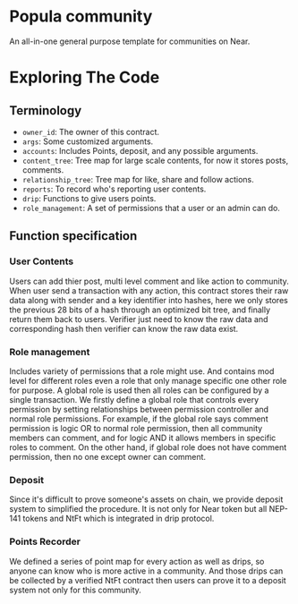Popula community
==================

An all-in-one general purpose template for communities on Near.

Exploring The Code
==================

## Terminology

* `owner_id`: The owner of this contract.
* `args`: Some customized arguments.
* `accounts`: Includes Points, deposit, and any possible arguments.
* `content_tree`: Tree map for large scale contents, for now it stores posts, comments.  
* `relationship_tree`: Tree map for like, share and follow actions.
* `reports`: To record who's reporting user contents.
* `drip`: Functions to give users points.
* `role_management`: A set of permissions that a user or an admin can do.

## Function specification

### User Contents
Users can add thier post, multi level comment and like action to community. When user send a transaction with any action, this contract stores their raw data along with sender and a key identifier into hashes, here we only stores the previous 28 bits of a hash through an optimized bit tree, and finally return them back to users. Verifier just need to know the raw data and corresponding hash then verifier can know the raw data exist.

### Role management
Includes variety of permissions that a role might use. And contains mod level for different roles even a role that only manage specific one other role for purpose. A global role is used then all roles can be configured by a single transaction. We firstly define a global role that controls every permission by setting relationships between permission controller and normal role permissions. For example, if the global role says comment permission is logic OR to normal role permission, then all community members can comment, and for logic AND it allows members in specific roles to comment. On the other hand, if global role does not have comment permission, then no one except owner can comment.

### Deposit
Since it's difficult to prove someone's assets on chain, we provide deposit system to simplified the procedure. It is not only for Near token but all NEP-141 tokens and NtFt which is integrated in drip protocol.

### Points Recorder
We defined a series of point map for every action as well as drips, so anyone can know who is more active in a community. And those drips can be collected by a verified NtFt contract then users can prove it to a deposit system not only for this community. 
